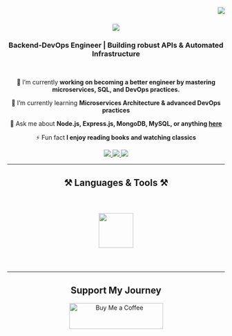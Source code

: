 <img align="right" src="https://visitor-badge.laobi.icu/badge?page_id=arnold-dev.arnold-dev" />

<h1 align="center">
    <img src="https://readme-typing-svg.herokuapp.com/?font=Righteous&size=35&center=true&vCenter=true&width=500&height=70&duration=4000&lines=Hi+There!+👋;+I'm+Arnold!;" />
</h1>

<h3 align="center">Backend-DevOps Engineer | Building robust APIs & Automated Infrastructure</h3>

<br/>

<div align="center">
 
 🔭 I’m currently **working on becoming a better engineer by mastering microservices, SQL, and DevOps practices.**

 🌱 I’m currently learning **Microservices Architecture & advanced DevOps practices**

 💬 Ask me about **Node.js, Express.js, MongoDB, MySQL, or anything [here](mailto:udembao429@gmail.com)**

 ⚡ Fun fact **I enjoy reading books and watching classics**
 
</div>
 
<div align="center"> 
  <a href="mailto:udembao429@gmail.com">
    <img src="https://img.shields.io/badge/Gmail-333333?style=for-the-badge&logo=gmail&logoColor=red" />
  </a>
  <a href="https://www.linkedin.com/in/-arnold-dev" target="_blank">
    <img src="https://img.shields.io/badge/LinkedIn-0077B5?style=for-the-badge&logo=linkedin&logoColor=white" />
  </a>
  <a href="https://arnold-portfolio.vercel.app" target="_blank">
     <img src="https://lambent-fox-53c530.netlify.app/#contact" />
  </a>
</div>

 <hr/>
 
<h2 align="center">⚒️ Languages & Tools ⚒️</h2>
<br/>
<div align="center">
    
<img src="https://skillicons.dev/icons?i=javascript,nodejs,express,mongodb,mysql,git,heroku,postman,docker,kubernetes,terraform"
style="height: 80px; margin: 10px;" /><br>
</div>

<br/>
<hr/>

<div align="center">
  <h2>Support My Journey</h2>
  <a href="https://buymeacoffee.com/udembao429v" target="_blank" style="text-decoration: none;">
    <img 
      src="https://cdn.buymeacoffee.com/buttons/v2/default-yellow.png" 
      alt="Buy Me a Coffee" 
      style="height: 60px; width: 217px;" />
  </a>
</div>
